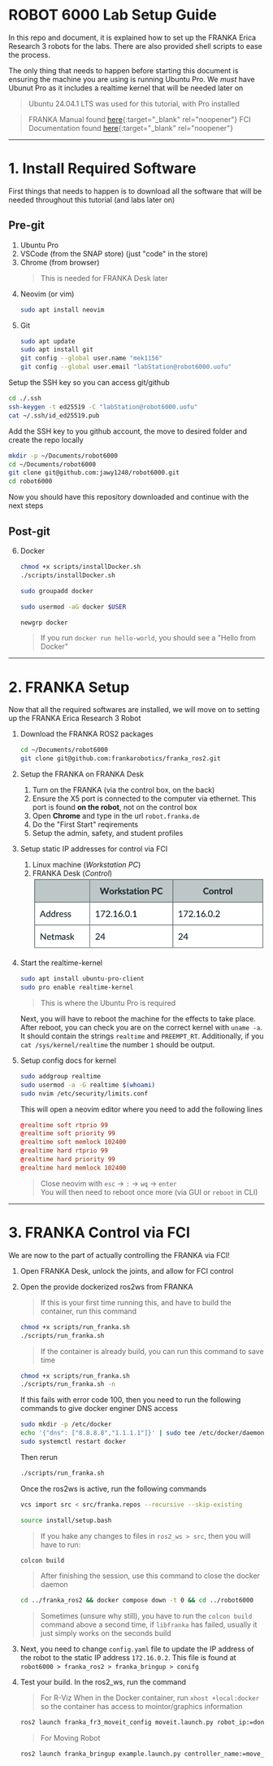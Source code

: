 # ROBOT 6000 Lab Setup Guide

In this repo and document, it is explained how to set up the FRANKA Erica Research 3 robots for the labs. There are also provided shell scripts to ease the process.

The only thing that needs to happen before starting this document is ensuring the machine you are using is running Ubuntu Pro. We _must_ have Ubunut Pro as it includes a realtime kernel that will be needed later on

> Ubuntu 24.04.1 LTS was used for this tutorial, with Pro installed

> FRANKA Manual found [here](https://www.franka.de/hubfs/Product%20Manual%20Franka%20Research%203_R02210_1.5_EN-1.pdf?hsLang=en){:target="_blank" rel="noopener"}
> FCI Documentation found [here](https://frankarobotics.github.io/docs/franka_ros2.html){:target="_blank" rel="noopener"}

---

# 1. Install Required Software

First things that needs to happen is to download all the software that will be needed throughout this tutorial (and labs later on)

## Pre-git

1. Ubuntu Pro
2. VSCode (from the SNAP store) (just "code" in the store)
3. Chrome (from browser)
   > This is needed for FRANKA Desk later
4. Neovim (or vim)
   ```bash
   sudo apt install neovim
   ```
5. Git
   ```bash
   sudo apt update
   sudo apt install git
   git config --global user.name "mek1156"
   git config --global user.email "labStation@robot6000.uofu"
   ```

Setup the SSH key so you can access git/github

```bash
cd ./.ssh
ssh-keygen -t ed25519 -C "labStation@robot6000.uofu"
cat ~/.ssh/id_ed25519.pub
```

Add the SSH key to you github account, the move to desired folder and create the repo locally

```bash
mkdir -p ~/Documents/robot6000
cd ~/Documents/robot6000
git clone git@github.com:jawy1248/robot6000.git
cd robot6000
```

Now you should have this repository downloaded and continue with the next steps

## Post-git

6. Docker

   ```bash
   chmod +x scripts/installDocker.sh
   ./scripts/installDocker.sh
   ```

   ```bash
   sudo groupadd docker
   ```

   ```bash
   sudo usermod -aG docker $USER
   ```

   ```bash
   newgrp docker
   ```

   > If you run `docker run hello-world`, you should see a "Hello from Docker"

---

# 2. FRANKA Setup

Now that all the required softwares are installed, we will move on to setting up the FRANKA Erica Research 3 Robot

1. Download the FRANKA ROS2 packages
   ```bash
   cd ~/Documents/robot6000
   git clone git@github.com:frankarobotics/franka_ros2.git
   ```
2. Setup the FRANKA on FRANKA Desk
   1. Turn on the FRANKA (via the control box, on the back)
   2. Ensure the X5 port is connected to the computer via ethernet. This port is found **on the robot**, not on the control box
   3. Open **Chrome** and type in the url `robot.franka.de`
   4. Do the "First Start" reqirements
   5. Setup the admin, safety, and student profiles
3. Setup static IP addresses for control via FCI
   1. Linux machine (_Workstation PC_)
   2. FRANKA Desk (_Control_)
      ![staticIP](figs/staticIPs.png)
4. Start the realtime-kernel

   ```bash
   sudo apt install ubuntu-pro-client
   sudo pro enable realtime-kernel
   ```

   > This is where the Ubuntu Pro is required

   Next, you will have to reboot the machine for the effects to take place. After reboot, you can check you are on the correct kernel with `uname -a`. It should contain the strings `realtime` and `PREEMPT_RT`. Additionally, if you `cat /sys/kernel/realtime` the number `1` should be output.

5. Setup config docs for kernel
   ```bash
   sudo addgroup realtime
   sudo usermod -a -G realtime $(whoami)
   sudo nvim /etc/security/limits.conf
   ```
   This will open a neovim editor where you need to add the following lines
   ```conf
   @realtime soft rtprio 99
   @realtime soft priority 99
   @realtime soft memlock 102400
   @realtime hard rtprio 99
   @realtime hard priority 99
   @realtime hard memlock 102400
   ```
   > Close neovim with `esc` -> `:` -> `wq` -> `enter`  
   > You will then need to reboot once more (via GUI or `reboot` in CLI)

---

# 3. FRANKA Control via FCI

We are now to the part of actually controlling the FRANKA via FCI!

1. Open FRANKA Desk, unlock the joints, and allow for FCI control
2. Open the provide dockerized ros2ws from FRANKA

   > If this is your first time running this, and have to build the container, run this command

   ```bash
   chmod +x scripts/run_franka.sh
   ./scripts/run_franka.sh
   ```

   > If the container is already build, you can run this command to save time

   ```bash
   chmod +x scripts/run_franka.sh
   ./scripts/run_franka.sh -n
   ```

   If this fails with error code 100, then you need to run the following commands to give docker enginer DNS access

   ```bash
   sudo mkdir -p /etc/docker
   echo '{"dns": ["8.8.8.8","1.1.1.1"]}' | sudo tee /etc/docker/daemon.json
   sudo systemctl restart docker
   ```

   Then rerun

   ```bash
   ./scripts/run_franka.sh
   ```

   Once the ros2ws is active, run the following commands

   ```bash
   vcs import src < src/franka.repos --recursive --skip-existing
   ```

   ```bash
   source install/setup.bash
   ```

   > If you hake any changes to files in `ros2_ws > src`, then you will have to run:

   ```bash
   colcon build
   ```

   > After finishing the session, use this command to close the docker daemon

   ```bash
   cd ../franka_ros2 && docker compose down -t 0 && cd ../robot6000
   ```

   > Sometimes (unsure why still), you have to run the `colcon build` command above a second time, if `libfranka` has failed, usually it just simply works on the seconds build

3. Next, you need to change `config.yaml` file to update the IP address of the robot to the static IP address `172.16.0.2`. This file is found at `robot6000 > franka_ros2 > franka_bringup > conifg`

4. Test your build. In the ros2_ws, run the command
   > For R-Viz
   > When in the Docker container, run `xhost +local:docker` so the container has access to mointor/graphics information
   ```bash
   ros2 launch franka_fr3_moveit_config moveit.launch.py robot_ip:=dont-care use_fake_hardware:=true
   ```
   > For Moving Robot
   ```bash
   ros2 launch franka_bringup example.launch.py controller_name:=move_to_start_example_controller
   ```
